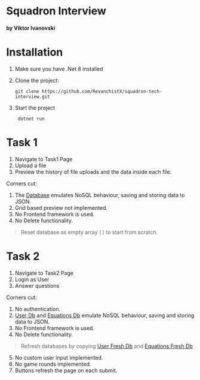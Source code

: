 ﻿# Squadron Interview
#### by Viktor Ivanovski

# Installation
1. Make sure you have .Net 8 installed
2. Clone the project:
   
       git clone https://github.com/RevanchistX/squadron-tech-interview.git
3. Start the project

        dotnet run

# Task 1
1. Navigate to Task1 Page
2. Upload a file
3. Preview the history of file uploads and the data inside each file.

Corners cut: 
1. The [Database](db/Task1/db.json) emulates NoSQL behaviour, saving and storing data to JSON.
2. Grid based preview not implemented.
3. No Frontend framework is used.
4. No Delete functionality. 
> Reset database as empty array ```[]``` to start from scratch.

# Task 2
1. Navigate to Task2 Page
2. Login as User
3. Answer questions

Corners cut:
1. No authentication.
2. [User Db](db/Task2/dbUsers.json) and [Equations Db](db/Task2/dbEquations.json) emulate NoSQL behaviour, saving and storing data to JSON.
3. No Frontend framework is used. 
4. No Delete functionality. 
> Refresh databases by copying [User Fresh Db](db/Task2/fresh/dbUsers.json) and [Equations Fresh Db](db/Task2/fresh/dbEquations.json)
5. No custom user input implemented.
6. No game rounds implemented.
7. Buttons refresh the page on each submit.